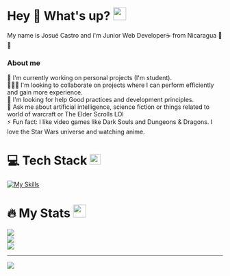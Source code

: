 # Hey 👋 What's up? <img src="https://media.giphy.com/media/WUlplcMpOCEmTGBtBW/giphy.gif" width="30">
My name is Josué Castro and i'm Junior Web Developer☕ from Nicaragua 💙🤍
### About me
🔭 I'm currently working on personal projects (I'm student).<br>🧑‍🤝‍🧑 I'm looking to collaborate on projects where I can perform efficiently and gain more experience.<br>🤝 I'm looking for help Good practices and development principles.<br>💬 Ask me about artificial intelligence, science fiction or things related to world of warcraft or The Elder Scrolls LOl<br>⚡ Fun fact: I like video games like Dark Souls and Dungeons & Dragons. I love the Star Wars universe and watching anime.

# 💻 Tech Stack <img src="https://media2.giphy.com/media/QssGEmpkyEOhBCb7e1/giphy.gif?cid=ecf05e47a0n3gi1bfqntqmob8g9aid1oyj2wr3ds3mg700bl&rid=giphy.gif" width ="25">
[![My Skills](https://skillicons.dev/icons?i=html,css,bootstrap,materialui,javascript,typescript,npm,firebase,react,vite,git,github,nodejs,expressjs,mongodb,postgresql,prisma,docker,vscode,postman,heroku,netlify,windows,powershell,markdown&theme=dark&perline=15)](https://skillicons.dev)
          
# 🔥 My Stats <img src="https://media.giphy.com/media/iY8CRBdQXODJSCERIr/giphy.gif" width="30px">
![](https://github-readme-stats.vercel.app/api?username=Aleejandro26&theme=onedark&hide_border=false&include_all_commits=true&count_private=true)<br/>
![](https://github-readme-streak-stats.herokuapp.com/?user=Aleejandro26&theme=onedark&hide_border=false)<br/>
![](https://github-readme-stats.vercel.app/api/top-langs/?username=Aleejandro26&theme=onedark&hide_border=false&include_all_commits=true&count_private=true&layout=compact)

---
[![](https://visitcount.itsvg.in/api?id=Aleejandro26&icon=0&color=0)](https://visitcount.itsvg.in)

<!-- Proudly created with GPRM ( https://gprm.itsvg.in ) -->
